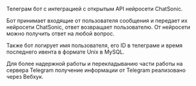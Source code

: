 Телеграм бот с интеграцией с открытым API нейросети ChatSonic.

Бот принимает входящие от пользователя сообщения и передает их нейросети ChatSonic, ответ возвращает пользователю. От нейросети можно получить ответ на любой вопрос.

Также бот логирует имя пользователя, его ID в телеграме и время последнего ивента в формате Unix в MySQL.

Для более надержной работы и перекладыванию части работы на сервера Telegram получение информации от Telegram реализовано через Вебхук. 

